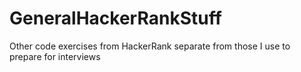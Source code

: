 # GeneralHackerRankStuff
Other code exercises from HackerRank separate from those I use to prepare for interviews
